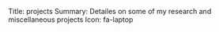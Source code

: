 Title: projects
Summary: Detailes on some of my research and miscellaneous projects
Icon: fa-laptop
